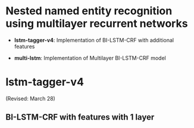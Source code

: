 # Nested named entity recognition using multilayer recurrent networks

* **lstm-tagger-v4**: Implementation of BI-LSTM-CRF with additional features 

* **multi-lstm**: Implementation of Multilayer BI-LSTM-CRF model 

# lstm-tagger-v4 
(Revised: March 28)

## BI-LSTM-CRF with features with 1 layer 

